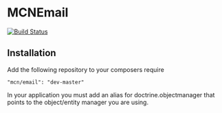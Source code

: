 # MCNEmail

[![Build Status](https://travis-ci.org/macnibblet/MCNEmail.png)](https://travis-ci.org/macnibblet/MCNEmail)

## Installation

Add the following repository to your composers require
```
"mcn/email": "dev-master"
```

In your application you must add an alias for doctrine.objectmanager that points to the object/entity manager you are using.
